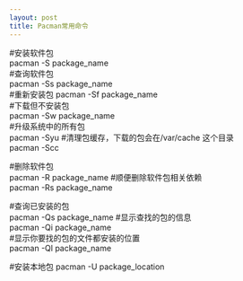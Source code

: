 ```yaml
---
layout: post
title: Pacman常用命令
---
```


\#安装软件包  
     pacman -S package_name    
\#查询软件包         
    pacman -Ss package_name      
\#重新安装包 
    pacman -Sf package_name       
\#下载但不安装包  
    pacman -Sw package_name    
\#升级系统中的所有包  
    pacman -Syu
\#清理包缓存，下载的包会在/var/cache 这个目录                       
    pacman -Scc

\#删除软件包  
    pacman -R package_name 
\#顺便删除软件包相关依赖       
    pacman -Rs package_name    

\#查询已安装的包  
    pacman -Qs package_name
\#显示查找的包的信息  
    pacman -Qi package_name     
\#显示你要找的包的文件都安装的位置  
    pacman -Ql package_name   

\#安装本地包
    pacman -U package_location  
